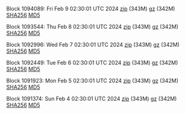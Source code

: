 Block 1094089: Fri Feb  9 02:30:01 UTC 2024 [zip](https://files.01coin.io/mainnet/2024-02-09/bootstrap.dat.zip) (343M) [gz](https://files.01coin.io/mainnet/2024-02-09/bootstrap.dat.tar.gz) (342M) [SHA256](https://files.01coin.io/mainnet/2024-02-09/sha256.txt) [MD5](https://files.01coin.io/mainnet/2024-02-09/md5.txt)

Block 1093544: Thu Feb  8 02:30:01 UTC 2024 [zip](https://files.01coin.io/mainnet/2024-02-08/bootstrap.dat.zip) (343M) [gz](https://files.01coin.io/mainnet/2024-02-08/bootstrap.dat.tar.gz) (342M) [SHA256](https://files.01coin.io/mainnet/2024-02-08/sha256.txt) [MD5](https://files.01coin.io/mainnet/2024-02-08/md5.txt)

Block 1092996: Wed Feb  7 02:30:01 UTC 2024 [zip](https://files.01coin.io/mainnet/2024-02-07/bootstrap.dat.zip) (343M) [gz](https://files.01coin.io/mainnet/2024-02-07/bootstrap.dat.tar.gz) (342M) [SHA256](https://files.01coin.io/mainnet/2024-02-07/sha256.txt) [MD5](https://files.01coin.io/mainnet/2024-02-07/md5.txt)

Block 1092449: Tue Feb  6 02:30:01 UTC 2024 [zip](https://files.01coin.io/mainnet/2024-02-06/bootstrap.dat.zip) (343M) [gz](https://files.01coin.io/mainnet/2024-02-06/bootstrap.dat.tar.gz) (342M) [SHA256](https://files.01coin.io/mainnet/2024-02-06/sha256.txt) [MD5](https://files.01coin.io/mainnet/2024-02-06/md5.txt)

Block 1091923: Mon Feb  5 02:30:01 UTC 2024 [zip](https://files.01coin.io/mainnet/2024-02-05/bootstrap.dat.zip) (343M) [gz](https://files.01coin.io/mainnet/2024-02-05/bootstrap.dat.tar.gz) (342M) [SHA256](https://files.01coin.io/mainnet/2024-02-05/sha256.txt) [MD5](https://files.01coin.io/mainnet/2024-02-05/md5.txt)

Block 1091374: Sun Feb  4 02:30:01 UTC 2024 [zip](https://files.01coin.io/mainnet/2024-02-04/bootstrap.dat.zip) (343M) [gz](https://files.01coin.io/mainnet/2024-02-04/bootstrap.dat.tar.gz) (342M) [SHA256](https://files.01coin.io/mainnet/2024-02-04/sha256.txt) [MD5](https://files.01coin.io/mainnet/2024-02-04/md5.txt)
